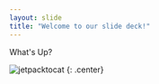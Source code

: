 ```yaml
---
layout: slide
title: "Welcome to our slide deck!"
---
```


What's Up?

![jetpacktocat](https://octodex.github.com/images/jetpacktocat.png)
{: .center}
